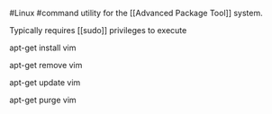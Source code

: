 #Linux #command utility for the [[Advanced Package Tool]] system.

Typically requires [[sudo]] privileges to execute

apt-get install vim

apt-get remove vim

apt-get update vim

apt-get purge vim
